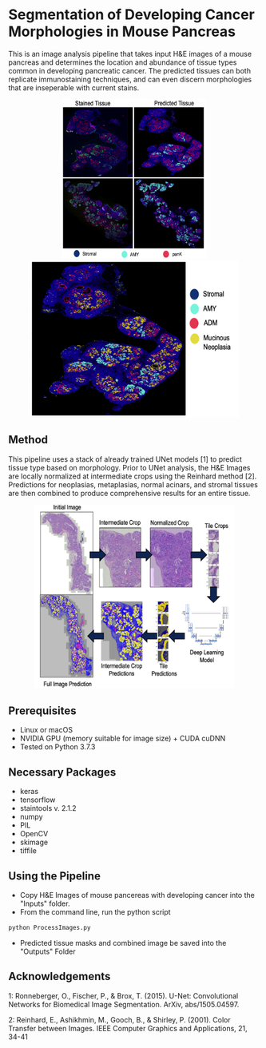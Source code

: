 # Segmentation of Developing Cancer Morphologies in Mouse Pancreas
This is an image analysis pipeline that takes input H&E images of a mouse pancreas and determines the location and abundance of tissue types common in developing pancreatic cancer. The predicted tissues can both replicate immunostaining techniques, and can even discern morphologies that are inseperable with current stains.

<p align='center'>
  <img src='assets/StainComparison.png' width='290'/>
  <img src='assets/FullMorphologyPrediction.png' width='420'/>
</p>

## Method
This pipeline uses a stack of already trained UNet models [1] to predict tissue type based on morphology. Prior to UNet analysis, the H&E Images are locally normalized at intermediate crops using the Reinhard method [2]. Predictions for neoplasias, metaplasias, normal acinars, and stromal tissues are then combined to produce comprehensive results for an entire tissue.

<p align='center'>
  <img src='assets/MethodologyWorkFlow.png' width='400'/>
</p>

## Prerequisites
- Linux or macOS
- NVIDIA GPU (memory suitable for image size) + CUDA cuDNN
- Tested on Python 3.7.3

## Necessary Packages
- keras
- tensorflow
- staintools v. 2.1.2
- numpy
- PIL
- OpenCV
- skimage
- tiffile

## Using the Pipeline
- Copy H&E Images of mouse pancereas with developing cancer into the "Inputs" folder.
- From the command line, run the python script
```bash
python ProcessImages.py
```
- Predicted tissue masks and combined image be saved into the "Outputs" Folder

## Acknowledgements
1: Ronneberger, O., Fischer, P., & Brox, T. (2015). U-Net: Convolutional Networks for Biomedical Image Segmentation. ArXiv, abs/1505.04597. 

2: Reinhard, E., Ashikhmin, M., Gooch, B., & Shirley, P. (2001). Color Transfer between Images. IEEE Computer Graphics and Applications, 21, 34-41





